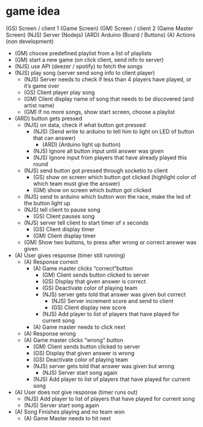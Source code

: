 # game idea

(GS) Screen / client 1 (Game Screen)
(GM) Screen / client 2 (Game Master Screen)
(NJS) Server (Nodejs)
(ARD) Arduino (Board / Buttons)
(A) Actions (non development)


* (GM) choose predefined playlist from a list of playlists
* (GM) start a new game (on click client, send info to server)
* (NJS) use API (deezer / spotify) to fetch the songs
* (NJS) play song (server send song info to client player)
	* (NJS) Server needs to check if less than 4 players have played, or it’s game over
	* (GS) Client player play song
	* (GM) Client display name of song that needs to be discovered (and artist name)
	* (GM) If no more songs, show start screen, choose a playlist
* (ARD) button gets pressed
	* (NJS) on data, check if what button got pressed
		* (NJS) (Send write to arduino to tell him to light on LED of button that can answer)
			* (ARD) (Arduino light up button)
		* (NJS) Ignore all button input until answer was given
		* (NJS) Ignore input from players that have already played this round
	* (NJS) send button got pressed through socketio to client
		* (GS) show on screen which button got clicked (highlight color of which team must give the answer)
		* (GM) show on screen which button got clicked
	* (NJS) send to arduino which button won the race, make the led of the button light up
	* (NJS) tell client to pause song
		* (GS) Client pauses song
	* (NJS) server tell client to start timer of x seconds
		* (GS) Client display timer
		* (GM) Client display timer
	* (GM) Show two buttons, to press after wrong or correct answer was given
* (A) User gives response (timer still running)
	* (A) Response correct
		* (A) Game master clicks “correct”button
			* (GM) Client sends button clicked to server
			* (GS) Display that given answer is correct
			* (GS) Deactivate color of playing team
			* (NJS) server gets told that answer was given but correct
				* (NJS) Server increment score and send to client
				* (GS) Client display new score
			* (NJS) Add player to list of players that have played for current song
		* (A) Game master needs to click next
	* (A) Response wrong
	* (A) Game master clicks “wrong” button
		* (GM) Client sends button clicked to server
		* (GS) Display that given answer is wrong
		* (GS) Deactivate color of playing team
		* (NJS) server gets told that answer was given but wrong
			* (NJS) Server start song again
		* (NJS) Add player to list of players that have played for current song
* (A) User does not give response (timer runs out)
	* (NJS) Add player to list of players that have played for current song
	* (NJS) Server start song again
* (A) Song Finishes playing and no team won
	* (A) Game Master needs to hit next 
